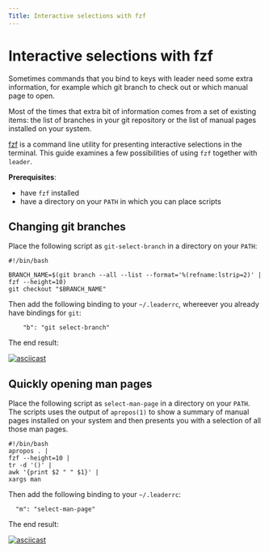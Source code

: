 ```yaml
---
Title: Interactive selections with fzf
---
```


# Interactive selections with fzf

Sometimes commands that you bind to keys with leader need some extra information,
for example which git branch to check out or which manual page to open.

Most of the times that extra bit of information comes from a set of existing items:
the list of branches in your git repository or the list of manual pages installed on your system.

[fzf](https://github.com/junegunn/fzf) is a command line utility for presenting interactive selections in the terminal.
This guide examines a few possibilities of using `fzf` together with `leader`.

**Prerequisites**:

- have `fzf` installed
- have a directory on your `PATH` in which you can place scripts

## Changing git branches

Place the following script as `git-select-branch` in a directory on your `PATH`:

```
#!/bin/bash

BRANCH_NAME=$(git branch --all --list --format='%(refname:lstrip=2)' | fzf --height=10)
git checkout "$BRANCH_NAME"
```

Then add the following binding to your `~/.leaderrc`, whereever you already have bindings for `git`:

```
    "b": "git select-branch"
```

The end result:

[![asciicast](https://asciinema.org/a/O0NB8Qle6YkPuIHTGJBYDOr0x.png)](https://asciinema.org/a/O0NB8Qle6YkPuIHTGJBYDOr0x)

## Quickly opening man pages

Place the following script as `select-man-page` in a directory on your `PATH`.  The scripts uses the output of `apropos(1)` to show a summary of manual pages installed on your system
and then presents you with a selection of all those man pages.

```
#!/bin/bash
apropos . |
fzf --height=10 |
tr -d '()' |
awk '{print $2 " " $1}' |
xargs man
```

Then add the following binding to your `~/.leaderrc`:

```
  "m": "select-man-page"
```

The end result:

[![asciicast](https://asciinema.org/a/lcIaOUnazTMc0egXiFq6CESHD.png)](https://asciinema.org/a/lcIaOUnazTMc0egXiFq6CESHD)

